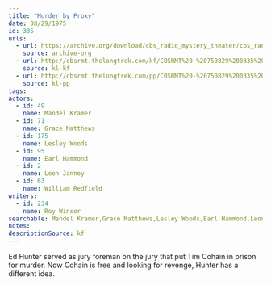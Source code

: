 ```yaml
---
title: "Murder by Proxy"
date: 08/29/1975
id: 335
urls: 
  - url: https://archive.org/download/cbs_radio_mystery_theater/cbs_radio_mystery_theater-0301-0350.zip/cbs_radio_mystery_theater-0301-0350%2Fcbsrmt_0335_murder_by_proxy.mp3
    source: archive-org
  - url: http://cbsrmt.thelongtrek.com/kf/CBSRMT%20-%20750829%200335%20Murder%20By%20Proxy_kf.mp3
    source: kl-kf
  - url: http://cbsrmt.thelongtrek.com/pp/CBSRMT%20-%20750829%200335%20Murder%20by%20Proxy_pp.mp3
    source: kl-pp
tags: 
actors:  
  - id: 49
    name: Mandel Kramer  
  - id: 71
    name: Grace Matthews  
  - id: 175
    name: Lesley Woods  
  - id: 95
    name: Earl Hammond  
  - id: 2
    name: Leon Janney  
  - id: 63
    name: William Redfield
writers:  
  - id: 234
    name: Roy Winsor
searchable: Mandel Kramer,Grace Matthews,Lesley Woods,Earl Hammond,Leon Janney,William Redfield Roy Winsor
notes: 
descriptionSource: kf
---
```

Ed Hunter served as jury foreman on the jury that put Tim Cohain in prison for murder. Now Cohain is free and looking for revenge, Hunter has a different idea.